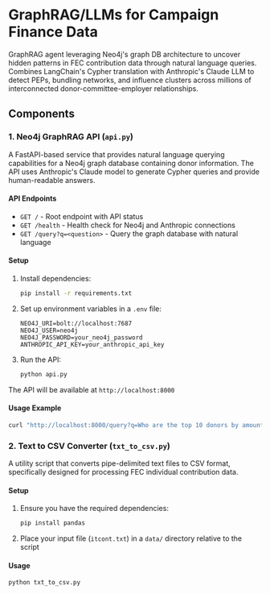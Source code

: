 # GraphRAG/LLMs for Campaign Finance Data

GraphRAG agent leveraging Neo4j's graph DB architecture to uncover hidden patterns in FEC contribution data through natural language queries. Combines LangChain's Cypher translation with Anthropic's Claude LLM to detect PEPs, bundling networks, and influence clusters across millions of interconnected donor-committee-employer relationships.

## Components

### 1. Neo4j GraphRAG API (`api.py`)

A FastAPI-based service that provides natural language querying capabilities for a Neo4j graph database containing donor information. The API uses Anthropic's Claude model to generate Cypher queries and provide human-readable answers.

#### API Endpoints

- `GET /` - Root endpoint with API status
- `GET /health` - Health check for Neo4j and Anthropic connections
- `GET /query?q=<question>` - Query the graph database with natural language

#### Setup

1. Install dependencies:

   ```bash
   pip install -r requirements.txt
   ```

2. Set up environment variables in a `.env` file:

   ```
   NEO4J_URI=bolt://localhost:7687
   NEO4J_USER=neo4j
   NEO4J_PASSWORD=your_neo4j_password
   ANTHROPIC_API_KEY=your_anthropic_api_key
   ```

3. Run the API:
   ```bash
   python api.py
   ```

The API will be available at `http://localhost:8000`

#### Usage Example

```bash
curl "http://localhost:8000/query?q=Who are the top 10 donors by amount?"
```

### 2. Text to CSV Converter (`txt_to_csv.py`)

A utility script that converts pipe-delimited text files to CSV format, specifically designed for processing FEC individual contribution data.

#### Setup

1. Ensure you have the required dependencies:

   ```bash
   pip install pandas
   ```

2. Place your input file (`itcont.txt`) in a `data/` directory relative to the script

#### Usage

```bash
python txt_to_csv.py
```
